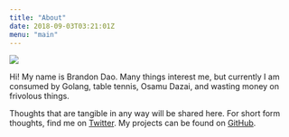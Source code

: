 ```yaml
---
title: "About"
date: 2018-09-03T03:21:01Z
menu: "main"
---
```

<img src="/me.jpg"/>
<!--more-->

Hi!
My name is Brandon Dao.
Many things interest me, but currently I am consumed by Golang, table tennis, Osamu Dazai, and wasting money on frivolous things.

Thoughts that are tangible in any way will be shared here.
For short form thoughts, find me on [Twitter](https://twitter.com/daosyn).
My projects can be found on [GitHub](https://github.com/daosyn).
